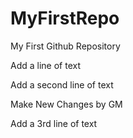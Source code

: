 # MyFirstRepo
My First Github Repository

Add a line of text

Add a second line of text

Make New Changes by GM

Add a 3rd line of text
